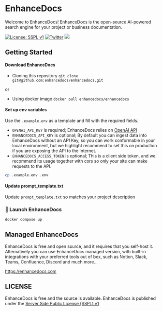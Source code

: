 # EnhanceDocs

Welcome to EnhanceDocs! EnhanceDocs is the open-source AI-powered search engine for your project or business documentation.

[![License: SSPL v1](https://img.shields.io/badge/license-SSPL--v1-yellow)](https://www.mongodb.com/licensing/server-side-public-license)
[![Twitter](https://img.shields.io/twitter/url/https/twitter.com/enhancedocs.svg?style=social&label=Follow%20%40EnhanceDocs)](https://twitter.com/enhancedocs)
[![](https://dcbadge.vercel.app/api/server/AUDa3KZavw?compact=true&style=flat)](https://discord.gg/AUDa3KZavw)

## Getting Started

#### Download EnhanceDocs

- Cloning this repository `git clone git@github.com:enhancedocs/enhancedocs.git`

or

- Using docker image `docker pull enhancedocs/enhancedocs`

#### Set up env variables

Use the `.example.env` as a template and fill with the required fields.

- `OPENAI_API_KEY` is required; EnhanceDocs relies on [OpenAI API](https://platform.openai.com/docs/introduction)
- `ENHANCEDOCS_API_KEY` is optional; By default you can ingest data into EnhanceDocs without an API Key, 
so you can work conformable in your local environment, 
but we highlight recommend to set this on production if you are exposing the API to the internet.
- `ENHANCEDOCS_ACCESS_TOKEN` is optional; This is a client side token, 
and we recommend its usage together with cors so only your site can make requests to the API.

```bash
cp .example.env .env
```

#### Update prompt_template.txt

Update `prompt_template.txt` so matches your project description


### 🚀 Launch EnhanceDocs

```bash
docker compose up
```

## Managed EnhanceDocs

EnhanceDocs is free and open source, and it requires that you self-host it. 
Alternatively you can use EnhanceDocs managed version, with built-in integrations with your preferred tools out of box, such as
Notion, Slack, Teams, Confluence, Discord and much more...

https://enhancedocs.com

## LICENSE

EnhanceDocs is free and the source is available.
EnhanceDocs is published under the [Server Side Public License (SSPL) v1](LICENSE)
